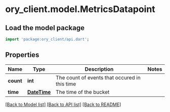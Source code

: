 # ory_client.model.MetricsDatapoint

## Load the model package
```dart
import 'package:ory_client/api.dart';
```

## Properties
Name | Type | Description | Notes
------------ | ------------- | ------------- | -------------
**count** | **int** | The count of events that occured in this time | 
**time** | [**DateTime**](DateTime.md) | The time of the bucket | 

[[Back to Model list]](../README.md#documentation-for-models) [[Back to API list]](../README.md#documentation-for-api-endpoints) [[Back to README]](../README.md)



